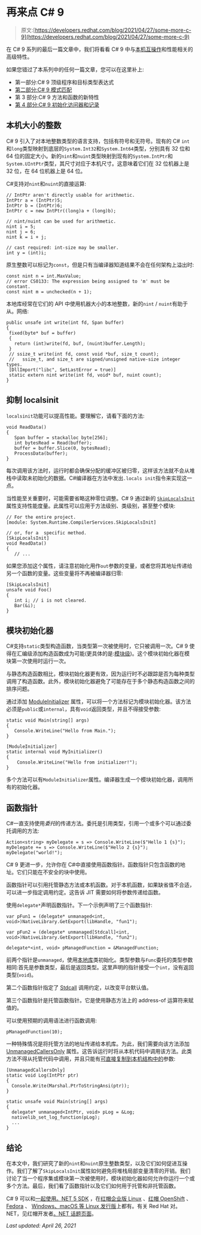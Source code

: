 # 再来点 C# 9

> 原文:[https://developers.redhat.com/blog/2021/04/27/some-more-c-9](https://developers.redhat.com/blog/2021/04/27/some-more-c-9)

在 C# 9 系列的最后一篇文章中，我们将看看 C# 9 中与[本机互操作](https://docs.microsoft.com/en-us/dotnet/csharp/programming-guide/interop/interoperability-overview)和性能相关的高级特性。

如果您错过了本系列中的任何一篇文章，您可以在这里补上:

*   第一部分:C# 9 顶级程序和目标类型表达式
*   [第二部分:C# 9 模式匹配](/blog/2021/04/06/c-9-pattern-matching/)
*   第 3 部分:C# 9 方法和函数的新特性
*   [第 4 部分:C# 9 初始化访问器和记录](/blog/2021/04/20/c-9-init-accessors-and-records/)

## 本机大小的整数

C# 9 引入了对本地整数类型的语言支持，包括有符号和无符号。现有的 C# `int`和`long`类型映射到底层的`System.Int32`和`System.Int64`类型，分别具有 32 位和 64 位的固定大小。新的`nint`和`nuint`类型映射到现有的`System.IntPtr`和`System.UIntPtr`类型，其尺寸对应于本机尺寸。这意味着它们在 32 位机器上是 32 位，在 64 位机器上是 64 位。

C#支持对`nint`和`nuint`的直接运算:

```
// IntPtr aren't directly usable for arithmetic.
IntPtr a = (IntPtr)5;
IntPtr b = (IntPtr)6;
IntPtr c = new IntPtr((long)a + (long)b);

// nint/nuint can be used for arithmetic.
nint i = 5;
nint j = 6;
nint k = i + j;

// cast required: int-size may be smaller.
int y = (int)i;

```

原生整数可以标记为`const`，但是只有当编译器知道结果不会在任何架构上溢出时:

```
const nint n = int.MaxValue;
// error CS0133: The expression being assigned to 'm' must be constant.
const nint m = unchecked(n + 1);

```

本地库经常在它们的 API 中使用机器大小的本地整数，新的`nint` / `nuint`有助于从。网络:

```
public unsafe int write(int fd, Span buffer)
{
 fixed(byte* buf = buffer)
 {
   return (int)write(fd, buf, (nuint)buffer.Length);
 }
 // ssize_t write(int fd, const void *buf, size_t count);
 //   ssize_t, and size_t are signed/unsigned native-size integer types.
 [DllImport("libc", SetLastError = true)]
 static extern nint write(int fd, void* buf, nuint count);
}

```

## 抑制 localsinit

`localsinit`功能可以提高性能。要理解它，请看下面的方法:

```
void ReadData()
{
   Span buffer = stackalloc byte[256];
   int bytesRead = Read(buffer);
   buffer = buffer.Slice(0, bytesRead);
   ProcessData(buffer);
}

```

每次调用该方法时，运行时都会确保分配的缓冲区被归零，这样该方法就不会从堆栈中读取未初始化的数据。C#编译器在方法中发出`.locals init`指令来实现这一点。

当性能至关重要时，可能需要省略这种零位调整。C# 9 通过新的 [`SkipLocalsInit`](https://docs.microsoft.com/en-us/dotnet/api/system.runtime.compilerservices.skiplocalsinitattribute) 属性支持性能度量。此属性可以应用于方法级别、类级别，甚至整个模块:

```
// For the entire project.
[module: System.Runtime.CompilerServices.SkipLocalsInit]

// or, for a  specific method.
[SkipLocalsInit]
void ReadData()
{
   // ...

```

如果您添加这个属性，请注意初始化用作`out`参数的变量，或者您将其地址传递给另一个函数的变量。这些变量将不再被编译器归零:

```
[SkipLocalsInit]
unsafe void Foo()
{
   int i; // i is not cleared.
   Bar(&i);
}

```

## 模块初始化器

C#支持`static`类型构造函数，当类型第一次被使用时，它只被调用一次。C# 9 使得在汇编级添加构造函数成为可能(更具体的是:[模块级](https://docs.microsoft.com/en-us/archive/blogs/junfeng/netmodule-vs-assembly))。这个模块初始化器在模块第一次使用时运行一次。

与静态构造函数相比，模块初始化器更有效，因为运行时不必跟踪是否为每种类型调用了构造函数。此外，模块初始化器避免了可能存在于多个静态构造函数之间的排序问题。

通过添加 [ModuleInitializer](https://docs.microsoft.com/en-us/dotnet/api/system.runtime.compilerservices.moduleinitializerattribute) 属性，可以将一个方法标记为模块初始化器。该方法必须是`public`或`internal`，具有`void`返回类型，并且不得接受参数:

```
static void Main(string[] args)
{
   Console.WriteLine("Hello from Main.");
}

[ModuleInitializer]
static internal void MyInitializer()
{
    Console.WriteLine("Hello from initializer!");
}

```

多个方法可以有`ModuleInitializer`属性。编译器生成一个模块初始化器，调用所有的初始化器。

## 函数指针

C#一直支持使用*委托*的传递方法。委托是引用类型，引用一个或多个可以通过委托调用的方法:

```
Action<string> myDelegate = s => Console.WriteLine($"Hello 1 {s}");
myDelegate += s => Console.WriteLine($"Hello 2 {s}");
myDelegate("world!");

```

C# 9 更进一步，允许你在 C#中直接使用函数指针。函数指针只包含函数的地址。它们只能在不安全的块中使用。

函数指针可以引用托管静态方法或本机函数。对于本机函数，如果缺省值不合适，可以进一步指定调用约定。这告诉 JIT 需要如何将参数传递给函数。

使用`delegate*`声明函数指针。下一个示例声明了三个函数指针:

```
var pFun1 = (delegate* unmanaged<int, void>)NativeLibrary.GetExport(libHandle, "fun1");

var pFun2 = (delegate* unmanaged[Stdcall]<int, void>)NativeLibrary.GetExport(libHandle, "fun2");

delegate*<int, void> pManagedFunction = &ManagedFunction;

```

前两个指针是`unmanaged`，使用[本地库](https://docs.microsoft.com/en-us/dotnet/api/system.runtime.interopservices.nativelibrary)类初始化。类型参数与`Func`委托的类型参数相同:首先是参数类型，最后是返回类型。这里声明的指针接受一个`int`，没有返回类型(`void`)。

第二个函数指针指定了 [Stdcall](https://docs.microsoft.com/en-us/dotnet/api/system.runtime.compilerservices.callconvstdcall) 调用约定，以改变平台默认值。

第三个函数指针是托管函数指针。它是使用静态方法上的 address-of 运算符来赋值的。

可以使用预期的调用语法进行函数调用:

```
pManagedFunction(10);

```

一种特殊情况是将托管方法的地址传递给本机库。为此，我们需要向该方法添加 [UnmanagedCallersOnly](https://docs.microsoft.com/en-us/dotnet/api/system.runtime.interopservices.unmanagedcallersonlyattribute) 属性。这告诉运行时将从本机代码中调用该方法。此类方法不得从托管代码中调用，并且只能有[可直接复制到本机结构中的](https://docs.microsoft.com/en-us/dotnet/framework/interop/blittable-and-non-blittable-types)参数:

```
[UnmanagedCallersOnly]
static void Log(IntPtr ptr)
{
  Console.Write(Marshal.PtrToStringAnsi(ptr));
}

static unsafe void Main(string[] args)
{
  delegate* unmanaged<IntPtr, void> pLog = &Log;
  nativelib_set_log_function(pLog);
  ...
}

```

## 结论

在本文中，我们研究了新的`nint`和`nuint`原生整数类型，以及它们如何促进互操作。我们了解了`SkipLocalsInit`属性如何避免将堆栈局部变量清零的开销。我们讨论了当一个程序集或模块第一次被使用时，模块初始化器如何允许你运行一个或多个方法。最后，我们看了函数指针以及它们如何用于托管和非托管函数。

C# 9 可以和[一起使用。NET 5 SDK](/blog/2020/12/22/net-5-0-now-available-for-red-hat-enterprise-linux-and-red-hat-openshift/) ，在[红帽企业版 Linux](/products/rhel/overview) 、[红帽 OpenShift](/products/openshift/overview) 、 [Fedora](http://fedoraloves.net/) 、 [Windows、macOS 等 Linux 发行版](https://dotnet.microsoft.com/download)上都有。有关 Red Hat 对。NET，见红帽开发者[。NET 话题页面](/topics/dotnet)。

*Last updated: April 26, 2021*